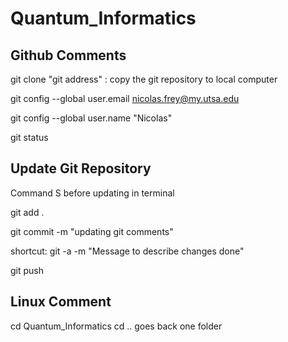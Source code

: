 # Quantum_Informatics


## Github Comments

git clone "git address" : copy the git repository to local computer

git config --global user.email nicolas.frey@my.utsa.edu

git config --global user.name "Nicolas"

git status




## Update Git Repository 

Command S before updating in terminal

git add .

git commit -m "updating git comments"

shortcut: git -a -m "Message to describe changes done"

git push


## Linux Comment
cd Quantum_Informatics
cd .. 
    goes back one folder
